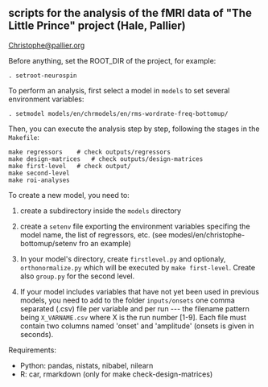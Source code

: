 scripts for the analysis of the fMRI data of "The Little Prince" project (Hale, Pallier)
----------------------------------------------------------------------------------------

Christophe@pallier.org

Before anything, set the ROOT_DIR of the project, for example:

    . setroot-neurospin

To perform an analysis, first select a model in `models` to set several environment variables:

    . setmodel models/en/chrmodels/en/rms-wordrate-freq-bottomup/

Then, you can execute the analysis step by step, following the stages in the `Makefile`:
	
	make regressors    # check outputs/regressors
	make design-matrices   # check outputs/design-matrices
	make first-level   # check output/
	make second-level
	make roi-analyses
 

To create a new model, you need to:

1. create a subdirectory inside the `models` directory

2. create a `setenv` file exporting the environment variables specifing the model name, the list of regressors, etc. (see modesl/en/christophe-bottomup/setenv fro an example)

3. In your model's directory, create `firstlevel.py` and optionaly, `orthonormalize.py` which will be executed by `make first-level`. Create also `group.py` for the second level.

4. If your model includes variables that have not yet been used in previous models, you need to add to the folder `inputs/onsets`  one comma separated (.csv) file per variable and per run --- the filename pattern being `X_VARNAME.csv` where X is the run number [1-9]. Each file must contain two columns named 'onset' and 'amplitude' (onsets is given in seconds). 

Requirements:

- Python: pandas, nistats, nibabel, nilearn
- R: car, rmarkdown (only for make check-design-matrices)
